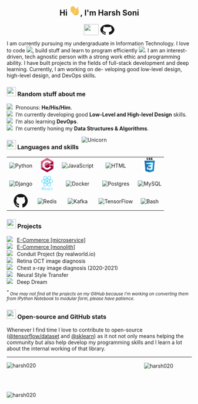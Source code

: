 <!--
- 👋 Hi, I’m @harsh020
- 👀 I’m interested in ...
- 🌱 I’m currently learning ...
- 💞️ I’m looking to collaborate on ...
- 📫 How to reach me ...
-->


<h2 align="center">Hi <img src="https://raw.githubusercontent.com/ABSphreak/ABSphreak/master/gifs/Hi.gif" width="30" />, I'm Harsh Soni</h2>
<p align="center">
<a href = "mailto: soniharsh020@gmail.com"><img align="center" src="https://www.vectorlogo.zone/logos/gmail/gmail-icon.svg" height="30" width="40" /></a>
<a href="#" target="blank"><img align="center" src="https://raw.githubusercontent.com/devicons/devicon/2809b567852a4648062a2d3e7c1c531367458c0b/icons/github/github-original.svg" height="30" width="40" /></a>
</p>

<p>
    I am currently pursuing my undergraduate in Information Technology. I love to code <img src="https://github.com/TheDudeThatCode/TheDudeThatCode/blob/master/Assets/Developer.gif" width="25" />, build stuff and learn to program efficiently <img src="https://github.com/TheDudeThatCode/TheDudeThatCode/blob/master/Assets/Designer.gif" width="30" />. 
    I am an interest-driven, tech agnostic person with a strong work ethic and programming ability. I have built projects in the fields of full-stack development and deep learning. Currently, I am working on de- veloping good low-level design, high-level design, and DevOps skills.
</p>

<!--<br>-->

<p>
<h3><b><img src="https://emojis.slackmojis.com/emojis/images/1450785773/250/mega.gif?1450785773" height="25" width="25" />&nbsp;Random stuff about me</b></h3> 

<img src="https://www.vectorlogo.zone/logos/git-scm/git-scm-icon.svg" height="15px">&nbsp;&nbsp;Pronouns: **He/His/Him**.</br>
<img src="https://www.vectorlogo.zone/logos/git-scm/git-scm-icon.svg" height="15px">&nbsp;&nbsp;I’m currently developing good **Low-Level and High-level Design** skills.</br>
<img src="https://www.vectorlogo.zone/logos/git-scm/git-scm-icon.svg" height="15px">&nbsp;&nbsp;I’m also learning **DevOps**.</br>
<img src="https://www.vectorlogo.zone/logos/git-scm/git-scm-icon.svg" height="15px">&nbsp;&nbsp;I’m currently honing my **Data Structures & Algorithms**.</br>
</p>

<!--<br>-->

<img align="right" width=300px alt="Unicorn" src="https://media.giphy.com/media/3ohs4BSacFKI7A717y/giphy.gif" />

<h3><b><img src="https://emojis.slackmojis.com/emojis/images/1471045839/793/computerrage.gif?1471045839" height="25" width="25" />&nbsp;Languages and skills</b></h3>

<table>
<tbody>
<tr>
<td align="center"><img src="https://www.vectorlogo.zone/logos/python/python-icon.svg" height="40px" title="Python"></td>
<td align="center"><img src="https://raw.githubusercontent.com/devicons/devicon/2809b567852a4648062a2d3e7c1c531367458c0b/icons/cplusplus/cplusplus-original.svg" height="40px" title="C++"></td>
<td align="center"><img src="https://www.vectorlogo.zone/logos/javascript/javascript-icon.svg" height="40px" title="JavaScript"></td>
<td align="center"><img src="https://www.vectorlogo.zone/logos/w3_html5/w3_html5-icon.svg" height="40px" title="HTML"></td>
<td align="center"><img src="https://raw.githubusercontent.com/devicons/devicon/2809b567852a4648062a2d3e7c1c531367458c0b/icons/css3/css3-original-wordmark.svg" height="40px" title="CSS"></td>
</tr>

<tr>
<td align="center"><img src="https://seeklogo.com/images/D/django-logo-4C5ECF7036-seeklogo.com.png" height="40px" title="Django"></td>
<td align="center"><img src="https://raw.githubusercontent.com/devicons/devicon/master/icons/react/react-original-wordmark.svg" height="40px" title="ReactJs"></td>
<td align="center"><img src="https://www.vectorlogo.zone/logos/docker/docker-icon.svg" height="40px" title="Docker"></td>
<td align="center"><img src="https://upload.wikimedia.org/wikipedia/commons/thumb/2/29/Postgresql_elephant.svg/1200px-Postgresql_elephant.svg.png" height="40px" title="Postgres"></td>
<td align="center"><img src="https://pngimg.com/uploads/mysql/mysql_PNG23.png" height="40px" title="MySQL"></td>
</tr>

<tr>
<td align="center"><img src="https://raw.githubusercontent.com/devicons/devicon/2809b567852a4648062a2d3e7c1c531367458c0b/icons/github/github-original.svg" height="40px" title="Git/GitHub"></td>
<td align="center"><img src="https://www.vectorlogo.zone/logos/redis/redis-icon.svg" height="40px" title="Redis"></td>
<td align="center"><img src="https://www.vectorlogo.zone/logos/apache_kafka/apache_kafka-vertical.svg" height="45px" title="Kafka"></td>
<td align="center"><img src="https://www.vectorlogo.zone/logos/tensorflow/tensorflow-icon.svg" height="40px" title="TensorFlow"></td>
<td align="center"><img src="https://www.vectorlogo.zone/logos/gnu_bash/gnu_bash-icon.svg" height="40px" title="Bash"></td>
</tr>

</tbody>
</table>
 
<!--</br>-->

<h3><img src="https://emojis.slackmojis.com/emojis/images/1534260614/4501/xcode_project.png?1534260614" height="25" width="25">&nbsp;Projects</h3>
<p>
<img src="https://www.vectorlogo.zone/logos/git-scm/git-scm-icon.svg" height="15px">&nbsp;&nbsp; <a href="https://github.com/harsh020/ecommerce-microservice" target="_blank">E-Commerce [microservice]</a></br>
<img src="https://www.vectorlogo.zone/logos/git-scm/git-scm-icon.svg" height="15px">&nbsp;&nbsp; <a href="https://github.com/harsh020/ecommerce-monolith" target="_blank">E-Commerce [monolith]</a></br>
<img src="https://www.vectorlogo.zone/logos/git-scm/git-scm-icon.svg" height="15px">&nbsp;&nbsp; Conduit Project (by realworld.io)</br>
<img src="https://www.vectorlogo.zone/logos/git-scm/git-scm-icon.svg" height="15px">&nbsp;&nbsp; Retina OCT image diagnosis</br>
<img src="https://www.vectorlogo.zone/logos/git-scm/git-scm-icon.svg" height="15px">&nbsp;&nbsp; Chest x-ray image diagnosis (2020-2021)</br>
<img src="https://www.vectorlogo.zone/logos/git-scm/git-scm-icon.svg" height="15px">&nbsp;&nbsp; Neural Style Transfer</br>
<img src="https://www.vectorlogo.zone/logos/git-scm/git-scm-icon.svg" height="15px">&nbsp;&nbsp; Deep Dream</br>
</p>
<small><i><p><b><sup>*</sup></b>&nbsp;One may not find all the projects on my GitHub because I’m working on converting them from IPython Notebook to modular form, please have patience.</p></i></small>

<!--</br>-->

<h3><img src="https://www.vectorlogo.zone/logos/opensource/opensource-icon.svg" height="25" width="25">&nbsp;Open-source and GitHub stats</h3>
<p>Whenever I find time I love to contribute to open-source (<a href="https://github.com/tensorflow/datasets" alt="TFDS">@tensorflow/dataset</a> and <a href="https://github.com/scikit-learn/scikit-learn" alt="scikit-learn">@sklearn</a>) as it not not only means
helping the community but also help develop my programming skills and I learn a lot about the internal working of that library.</p>

<hr>

<p><img align="left" src="https://github-readme-stats.vercel.app/api/top-langs?username=harsh020&show_icons=true&locale=en&layout=compact" alt="harsh020" width="370" /></p>

<p>&nbsp;<img align="center" src="https://github-readme-stats.vercel.app/api?username=harsh020&show_icons=true&locale=en" alt="harsh020" width="380" /></p>

<br />

<!-- <h3>&copy;&nbsp;References</h3>
<p>Image sources (see source code for exact link)</br>
<img src="https://www.vectorlogo.zone/logos/git-scm/git-scm-icon.svg" height="15px">&nbsp;&nbsp; Vectorlogo. URL: <a href="https://www.vectorlogo.zone">https://www.vectorlogo.zone</a></br>
<img src="https://www.vectorlogo.zone/logos/git-scm/git-scm-icon.svg" height="15px">&nbsp;&nbsp; Wikipedia. URL: <a href="https://upload.wikimedia.org">https://upload.wikimedia.org</a></br>
<img src="https://www.vectorlogo.zone/logos/git-scm/git-scm-icon.svg" height="15px">&nbsp;&nbsp; Devicons. URL: <a href="https://github.com/devicons/devicon">https://github.com/devicons/devicon</a></br>
<img src="https://www.vectorlogo.zone/logos/git-scm/git-scm-icon.svg" height="15px">&nbsp;&nbsp; Seeklogo. URL: <a href="https://seeklogo.com/">https://seeklogo.com/</a></br>
<img src="https://www.vectorlogo.zone/logos/git-scm/git-scm-icon.svg" height="15px">&nbsp;&nbsp; Pngimg. URL: <a href="https://pngimg.com/">https://pngimg.com/</a></br>
<img src="https://www.vectorlogo.zone/logos/git-scm/git-scm-icon.svg" height="15px">&nbsp;&nbsp; Numfocus. URL: <a href="https://numfocus.org/">https://numfocus.org/</a></br>
<img src="https://www.vectorlogo.zone/logos/git-scm/git-scm-icon.svg" height="15px">&nbsp;&nbsp; Slackemojis. URL: <a href="https://slackmojis.com">https://slackmojis.com</a></br>
<img src="https://www.vectorlogo.zone/logos/git-scm/git-scm-icon.svg" height="15px">&nbsp;&nbsp; User-images. URL: <a href="https://user-images.githubusercontent.com/315810/92161415-9e357100-edfe-11ea-917d-f9e33fd60741.png">user-images</a></br>
<img src="https://www.vectorlogo.zone/logos/git-scm/git-scm-icon.svg" height="15px">&nbsp;&nbsp; ABSphreak. URL: <a href="https://github.com/ABSphreak">ABSphreak</a></br>
</p> -->

<br>

<p align="left"><img src="https://komarev.com/ghpvc/?username=harsh020&label=Profile%20Views&color=0e75b6&style=flat" alt="harsh020" /> </p>

<!---
harsh020/harsh020 is a ✨ special ✨ repository because its `README.md` (this file) appears on your GitHub profile.
You can click the Preview link to take a look at your changes.
--->
